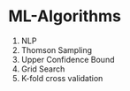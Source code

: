 # ML-Algorithms
1) NLP
2) Thomson Sampling
3) Upper Confidence Bound
4) Grid Search
5) K-fold cross validation
